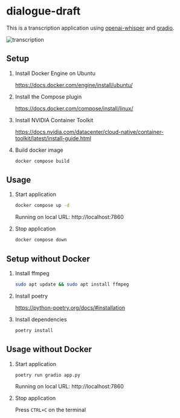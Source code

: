 # dialogue-draft
This is a transcription application using [openai-whisper](https://github.com/openai/whisper) and [gradio](https://github.com/gradio-app/gradio).

![transcription](https://github.com/kyashy/dialogue-draft/assets/98370541/7c4d297a-90aa-4f7b-96b2-28ab505dcb57)

## Setup
1. Install Docker Engine on Ubuntu

    https://docs.docker.com/engine/install/ubuntu/

2. Install the Compose plugin

    https://docs.docker.com/compose/install/linux/

3. Install NVIDIA Container Toolkit

    https://docs.nvidia.com/datacenter/cloud-native/container-toolkit/latest/install-guide.html

4. Build docker image

    ```bash
    docker compose build
    ```

## Usage

1. Start application

    ```bash
    docker compose up -d
    ```
    Running on local URL:  http://localhost:7860

2. Stop application

    ```bash
    docker compose down
    ```

## Setup without Docker
1. Install ffmpeg

    ```bash
    sudo apt update && sudo apt install ffmpeg
    ```

2. Install poetry

    https://python-poetry.org/docs/#installation

3. Install dependencies

    ```bash
    poetry install
    ```

## Usage without Docker
1. Start application

    ```bash
    poetry run gradio app.py
    ```
    Running on local URL:  http://localhost:7860

2. Stop application

    Press `CTRL+C` on the terminal
